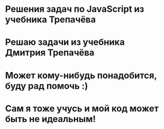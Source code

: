 # Решения задач по JavaScript из учебника Трепачёва
# Решаю задачи из учебника Дмитрия Трепачёва
# Может кому-нибудь понадобится, буду рад помочь :)
# Сам я тоже учусь и мой код может быть не идеальным!
